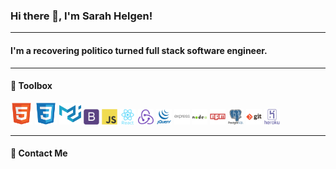 ### Hi there 👋, I'm Sarah Helgen!

---

#### I'm a recovering politico turned full stack software engineer. 

---

####  🧰 Toolbox
<img src="https://github.com/devicons/devicon/blob/master/icons/html5/html5-original.svg" alt="HTML5 Logo" width="35" height="35" /> <img src="https://github.com/devicons/devicon/blob/master/icons/css3/css3-original.svg" alt="CSS Logo" width="35" height="35" /> <img src="https://github.com/devicons/devicon/blob/master/icons/materialui/materialui-original.svg" alt="Material UI Logo" width="35" height="35" /> <img src="https://github.com/devicons/devicon/blob/master/icons/bootstrap/bootstrap-plain.svg" alt="Bootstrap Logo" width="25" height="25" /> <img src="https://github.com/devicons/devicon/blob/master/icons/javascript/javascript-original.svg" alt="JavaScript Logo" width="25" height ="25"/> <img src="https://github.com/devicons/devicon/blob/master/icons/react/react-original-wordmark.svg" alt="React Logo" width="25" height="25" /> <img src="https://github.com/devicons/devicon/blob/master/icons/redux/redux-original.svg" alt="Redux Logo" width="25" height="25" /> <img src="https://github.com/devicons/devicon/blob/master/icons/jquery/jquery-plain-wordmark.svg" alt="jQuery Logo" width="25" height="25" /> <img src="https://github.com/devicons/devicon/blob/master/icons/express/express-original-wordmark.svg" alt="Express Logo" width="25" height="25" /> <img src="https://github.com/devicons/devicon/blob/master/icons/nodejs/nodejs-original-wordmark.svg" alt="Node.js Logo" width="25" height="25" /> <img src="https://github.com/devicons/devicon/blob/master/icons/npm/npm-original-wordmark.svg" alt="NPM Logo" width="25" height="25" /> <img src="https://github.com/devicons/devicon/blob/master/icons/postgresql/postgresql-original-wordmark.svg" alt="Postgresql Logo" width="25" height="25" /> <img src="https://github.com/devicons/devicon/blob/master/icons/git/git-original-wordmark.svg" alt="Git Logo" width="25" height="25" /> <img src="https://github.com/devicons/devicon/blob/master/icons/heroku/heroku-original-wordmark.svg" alt="Heroku Logo" width="25" height="25" />

---
#### 📧 Contact Me 




<!--
**sarahhelgen/sarahhelgen** is a ✨ _special_ ✨ repository because its `README.md` (this file) appears on your GitHub profile.

Here are some ideas to get you started:

- 🔭 I’m currently working on ...
- 🌱 I’m currently learning ...
- 👯 I’m looking to collaborate on ...
- 🤔 I’m looking for help with ...
- 💬 Ask me about ...
- 📫 How to reach me: ...
- 😄 Pronouns: ...
- ⚡ Fun fact: ...
-->

